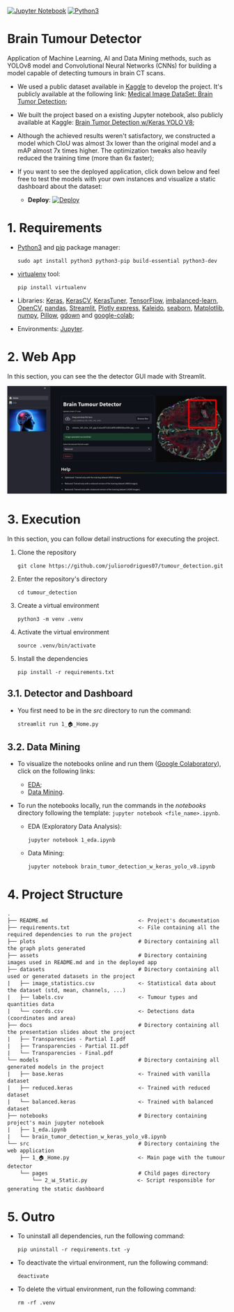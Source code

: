 [![Jupyter Notebook](https://img.shields.io/badge/jupyter-%23FA0F00.svg?style=for-the-badge&logo=jupyter&logoColor=ffffff)](https://jupyter.org/)
[![Python3](https://img.shields.io/badge/Python-3776AB?style=for-the-badge&logo=python&logoColor=white)](https://www.python.org/downloads/release/python-3106/)

# Brain Tumour Detector

Application of Machine Learning, AI and Data Mining methods, such as YOLOv8 model and Convolutional Neural Networks (CNNs) for building a model capable of detecting tumours in brain CT scans.

- We used a public dataset available in [Kaggle](https://www.kaggle.com) to develop the project. It's publicly available at the following link: [Medical Image DataSet: Brain Tumor Detection](https://www.kaggle.com/datasets/pkdarabi/medical-image-dataset-brain-tumor-detection/data);

- We built the project based on a existing Jupyter notebook, also publicly available at Kaggle: [Brain Tumor Detection w/Keras YOLO V8](https://www.kaggle.com/code/banddaniel/brain-tumor-detection-w-keras-yolo-v8);

- Although the achieved results weren't satisfactory, we constructed a model which CIoU was almost 3x lower than the original model and a mAP almost 7x times higher. The optimization tweaks also heavily reduced the training time (more than 6x faster); 

- If you want to see the deployed application, click down below and feel free to test the models with your own instances and visualize a static dashboard about the dataset:

     - **Deploy**: [![Deploy](https://img.shields.io/website-up-down-green-red/http/monip.org.svg)](https://tumour-detection.streamlit.app/)

# 1. Requirements

- [Python3](https://python.org) and [pip](https://pip.pypa.io/en/stable/installation/) package manager:

      sudo apt install python3 python3-pip build-essential python3-dev
 
- [virtualenv](https://virtualenv.pypa.io/en/latest/) tool:

      pip install virtualenv

- Libraries: [Keras](https://keras.io/), [KerasCV](https://keras.io/keras_cv/), [KerasTuner](https://keras.io/keras_tuner/), [TensorFlow](https://www.tensorflow.org/?hl=pt-br), [imbalanced-learn](https://imbalanced-learn.org/stable/), [OpenCV](https://opencv.org/), [pandas](https://pandas.pydata.org/), [Streamlit](https://streamlit.io/), [Plotly express](https://plotly.com/python/plotly-express/), [Kaleido](https://github.com/plotly/Kaleido), [seaborn](https://seaborn.pydata.org/), [Matplotlib](https://matplotlib.org/), [numpy](https://numpy.org/), [Pillow](https://pillow.readthedocs.io/en/stable/), [gdown](https://pypi.org/project/gdown/) and [google-colab](https://pypi.org/project/google-colab/);

- Environments: [Jupyter](https://jupyter.org/).

# 2. Web App

In this section, you can see the the detector GUI made with Streamlit.

![Detector](/assets/detector.png)

# 3. Execution

In this section, you can follow detail instructions for executing the project.

1. Clone the repository

       git clone https://github.com/juliorodrigues07/tumour_detection.git

2. Enter the repository's directory

       cd tumour_detection

2. Create a virtual environment

       python3 -m venv .venv

3. Activate the virtual environment

       source .venv/bin/activate

4. Install the dependencies

       pip install -r requirements.txt

## 3.1. Detector and Dashboard

- You first need to be in the _src_ directory to run the command:
     
      streamlit run 1_🏠_Home.py

## 3.2. Data Mining

- To visualize the notebooks online and run them ([Google Colaboratory](https://colab.research.google.com/)), click on the following links:
    -  [EDA](https://colab.research.google.com/github/juliorodrigues07/tumour_detection/blob/master/notebooks/1_eda.ipynb);
    -  [Data Mining](https://colab.research.google.com/github/juliorodrigues07/tumour_detection/blob/master/notebooks/brain_tumor_detection_w_keras_yolo_v8.ipynb).
 
- To run the notebooks locally, run the commands in the _notebooks_ directory following the template: `jupyter notebook <file_name>.ipynb`.
  
    - EDA (Exploratory Data Analysis):

          jupyter notebook 1_eda.ipynb

    - Data Mining:

          jupyter notebook brain_tumor_detection_w_keras_yolo_v8.ipynb
      
# 4. Project Structure

    .
    ├── README.md                             <- Project's documentation
    ├── requirements.txt                      <- File containing all the required dependencies to run the project
    ├── plots                                 # Directory containing all the graph plots generated
    ├── assets                                # Directory containing images used in README.md and in the deployed app
    ├── datasets                              # Directory containing all used or generated datasets in the project
    |   ├── image_statistics.csv              <- Statistical data about the dataset (std, mean, channels, ...)
    |   ├── labels.csv                        <- Tumour types and quantities data
    |   └── coords.csv                        <- Detections data (coordinates and area)
    ├── docs                                  # Directory containing all the presentation slides about the project      
    |   ├── Transparencies - Partial I.pdf
    |   ├── Transparencies - Partial II.pdf
    |   └── Transparencies - Final.pdf          
    └── models                                # Directory containing all generated models in the project
    |   ├── base.keras                        <- Trained with vanilla dataset
    |   ├── reduced.keras                     <- Trained with reduced dataset
    |   └── balanced.keras                    <- Trained with balanced dataset
    ├── notebooks                             # Directory containing project's main jupyter notebook
    |   ├── 1_eda.ipynb
    |   └── brain_tumor_detection_w_keras_yolo_v8.ipynb
    └── src                                   # Directory containing the web application
        ├── 1_🏠_Home.py                      <- Main page with the tumour detector
        └── pages                             # Child pages directory
            └── 2_📊_Static.py                <- Script responsible for generating the static dashboard

# 5. Outro

- To uninstall all dependencies, run the following command:

      pip uninstall -r requirements.txt -y

- To deactivate the virtual environment, run the following command:

      deactivate

- To delete the virtual environment, run the following command:

      rm -rf .venv
